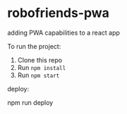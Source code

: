 # robofriends-pwa
adding PWA capabilities to a react app

To run the project:

1. Clone this repo
2. Run `npm install`
3. Run `npm start`


deploy:

npm run deploy

